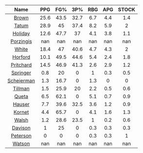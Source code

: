|                                     Name                                     |  PPG  |  FG%  |  3P%  |  RBG  |  APG  |  STOCK  |
|:----------------------------------------------------------------------------:|:-----:|:-----:|:-----:|:-----:|:-----:|:-------:|
|      [Brown](https://www.espn.com/nba/player/_/id/3917376/jaylen-brown)      | 25.6  | 43.5  | 32.7  |  6.7  |  4.4  |   1.4   |
|      [Tatum](https://www.espn.com/nba/player/_/id/4065648/jayson-tatum)      | 28.9  |  45   | 37.4  |  8.2  |  5.9  |    2    |
|      [Holiday](https://www.espn.com/nba/player/_/id/3995/jrue-holiday)       | 12.6  | 47.7  |  37   |  4.1  |  3.8  |   1.1   |
| [Porzingis](https://www.espn.com/nba/player/_/id/3102531/kristaps-porzingis) |  nan  |  nan  |  nan  |  nan  |  nan  |   nan   |
|     [White](https://www.espn.com/nba/player/_/id/3078576/derrick-white)      | 18.4  |  47   | 40.6  |  4.7  |  4.3  |    2    |
|       [Horford](https://www.espn.com/nba/player/_/id/3213/al-horford)        | 10.1  | 49.5  | 44.6  |  5.4  |  2.4  |   1.8   |
|  [Pritchard](https://www.espn.com/nba/player/_/id/4066354/payton-pritchard)  | 14.5  | 46.9  | 41.3  |  2.6  |  2.9  |   1.2   |
|   [Springer](https://www.espn.com/nba/player/_/id/4432164/jaden-springer)    |  0.8  |  20   |   0   |   1   |  0.3  |   0.5   |
| [Scheierman](https://www.espn.com/nba/player/_/id/4593841/baylor-scheierman) |  1.3  | 16.7  |   0   |  1.3  |   0   |    0    |
|    [Tillman](https://www.espn.com/nba/player/_/id/4277964/xavier-tillman)    |  1.5  | 25.9  |  20   |  2.2  |  0.5  |   0.6   |
|     [Queta](https://www.espn.com/nba/player/_/id/4397424/neemias-queta)      |  6.5  | 62.1  |   0   |  5.1  |  0.7  |   0.9   |
|      [Hauser](https://www.espn.com/nba/player/_/id/4065804/sam-hauser)       |  7.7  | 39.6  | 32.5  |  3.6  |  1.2  |   0.9   |
|      [Kornet](https://www.espn.com/nba/player/_/id/3064560/luke-kornet)      |  4.4  | 65.7  |   0   |  4.1  |  1.6  |   1.3   |
|      [Walsh](https://www.espn.com/nba/player/_/id/4683689/jordan-walsh)      |  1.2  | 28.6  | 23.5  |   1   |  0.2  |   0.6   |
|      [Davison](https://www.espn.com/nba/player/_/id/4576085/jd-davison)      |   1   |  25   |   0   |  0.3  |  0.3  |   0.3   |
|    [Peterson](https://www.espn.com/nba/player/_/id/4397689/drew-peterson)    |   0   |   0   |   0   |  0.3  |  0.3  |    1    |
|     [Watson](https://www.espn.com/nba/player/_/id/4431705/anton-watson)      |  nan  |  nan  |  nan  |  nan  |  nan  |   nan   |